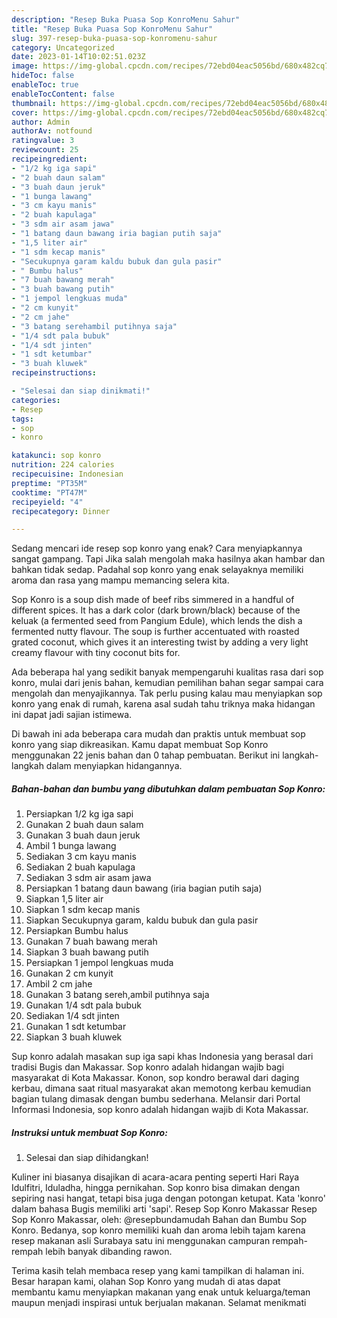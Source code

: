 ```yaml
---
description: "Resep Buka Puasa Sop KonroMenu Sahur"
title: "Resep Buka Puasa Sop KonroMenu Sahur"
slug: 397-resep-buka-puasa-sop-konromenu-sahur
category: Uncategorized
date: 2023-01-14T10:02:51.023Z
image: https://img-global.cpcdn.com/recipes/72ebd04eac5056bd/680x482cq70/sop-konro-foto-resep-utama.jpg
hideToc: false
enableToc: true
enableTocContent: false
thumbnail: https://img-global.cpcdn.com/recipes/72ebd04eac5056bd/680x482cq70/sop-konro-foto-resep-utama.jpg
cover: https://img-global.cpcdn.com/recipes/72ebd04eac5056bd/680x482cq70/sop-konro-foto-resep-utama.jpg
author: Admin
authorAv: notfound
ratingvalue: 3
reviewcount: 25
recipeingredient:
- "1/2 kg iga sapi"
- "2 buah daun salam"
- "3 buah daun jeruk"
- "1 bunga lawang"
- "3 cm kayu manis"
- "2 buah kapulaga"
- "3 sdm air asam jawa"
- "1 batang daun bawang iria bagian putih saja"
- "1,5 liter air"
- "1 sdm kecap manis"
- "Secukupnya garam kaldu bubuk dan gula pasir"
- " Bumbu halus"
- "7 buah bawang merah"
- "3 buah bawang putih"
- "1 jempol lengkuas muda"
- "2 cm kunyit"
- "2 cm jahe"
- "3 batang serehambil putihnya saja"
- "1/4 sdt pala bubuk"
- "1/4 sdt jinten"
- "1 sdt ketumbar"
- "3 buah kluwek"
recipeinstructions:

- "Selesai dan siap dinikmati!"
categories:
- Resep
tags:
- sop
- konro

katakunci: sop konro 
nutrition: 224 calories
recipecuisine: Indonesian
preptime: "PT35M"
cooktime: "PT47M"
recipeyield: "4"
recipecategory: Dinner

---
```



Sedang mencari ide resep sop konro yang enak? Cara menyiapkannya sangat gampang. Tapi Jika salah mengolah maka hasilnya akan hambar dan bahkan tidak sedap. Padahal sop konro yang enak selayaknya memiliki aroma dan rasa yang mampu memancing selera kita.


Sop Konro is a soup dish made of beef ribs simmered in a handful of different spices. It has a dark color (dark brown/black) because of the keluak (a fermented seed from Pangium Edule), which lends the dish a fermented nutty flavour. The soup is further accentuated with roasted grated coconut, which gives it an interesting twist by adding a very light creamy flavour with tiny coconut bits for.

Ada beberapa hal yang sedikit banyak mempengaruhi kualitas rasa dari sop konro, mulai dari jenis bahan, kemudian pemilihan bahan segar sampai cara mengolah dan menyajikannya. Tak perlu pusing kalau mau menyiapkan sop konro yang enak di rumah, karena asal sudah tahu triknya maka hidangan ini dapat jadi sajian istimewa.


Di bawah ini ada beberapa cara mudah dan praktis untuk membuat sop konro yang siap dikreasikan. Kamu dapat membuat Sop Konro menggunakan 22 jenis bahan dan 0 tahap pembuatan. Berikut ini langkah-langkah dalam menyiapkan hidangannya.

<!--inarticleads1-->

##### Bahan-bahan dan bumbu yang dibutuhkan dalam pembuatan Sop Konro:

1. Persiapkan 1/2 kg iga sapi
1. Gunakan 2 buah daun salam
1. Gunakan 3 buah daun jeruk
1. Ambil 1 bunga lawang
1. Sediakan 3 cm kayu manis
1. Sediakan 2 buah kapulaga
1. Sediakan 3 sdm air asam jawa
1. Persiapkan 1 batang daun bawang (iria bagian putih saja)
1. Siapkan 1,5 liter air
1. Siapkan 1 sdm kecap manis
1. Siapkan Secukupnya garam, kaldu bubuk dan gula pasir
1. Persiapkan  Bumbu halus
1. Gunakan 7 buah bawang merah
1. Siapkan 3 buah bawang putih
1. Persiapkan 1 jempol lengkuas muda
1. Gunakan 2 cm kunyit
1. Ambil 2 cm jahe
1. Gunakan 3 batang sereh,ambil putihnya saja
1. Gunakan 1/4 sdt pala bubuk
1. Sediakan 1/4 sdt jinten
1. Gunakan 1 sdt ketumbar
1. Siapkan 3 buah kluwek


Sup konro adalah masakan sup iga sapi khas Indonesia yang berasal dari tradisi Bugis dan Makassar. Sop konro adalah hidangan wajib bagi masyarakat di Kota Makassar. Konon, sop kondro berawal dari daging kerbau, dimana saat ritual masyarakat akan memotong kerbau kemudian bagian tulang dimasak dengan bumbu sederhana. Melansir dari Portal Informasi Indonesia, sop konro adalah hidangan wajib di Kota Makassar. 

<!--inarticleads2-->

##### Instruksi untuk membuat Sop Konro:


1. Selesai dan siap dihidangkan!

Kuliner ini biasanya disajikan di acara-acara penting seperti Hari Raya Idulfitri, Iduladha, hingga pernikahan. Sop konro bisa dimakan dengan sepiring nasi hangat, tetapi bisa juga dengan potongan ketupat. Kata &#39;konro&#39; dalam bahasa Bugis memiliki arti &#39;sapi&#39;. Resep Sop Konro Makassar Resep Sop Konro Makassar, oleh: @resepbundamudah⁣ Bahan dan Bumbu Sop Konro. Bedanya, sop konro memiliki kuah dan aroma lebih tajam karena resep makanan asli Surabaya satu ini menggunakan campuran rempah-rempah lebih banyak dibanding rawon. 

Terima kasih telah membaca resep yang kami tampilkan di halaman ini. Besar harapan kami, olahan Sop Konro yang mudah di atas dapat membantu kamu menyiapkan makanan yang enak untuk keluarga/teman maupun menjadi inspirasi untuk berjualan makanan. Selamat menikmati
